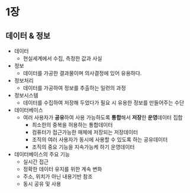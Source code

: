 # 1장
## 데이터 & 정보
* 데이터
  * 현실세계에서 수집, 측정한 값과 사실
* 정보
  * 데이터를 가공한 결과물이며 의사결정에 있어 유용하다.
* 정보처리
  * 데이터를 가공하여 정보를 추출하는 일련의 과정
* 정보시스템
  * 데이터를 수집하여 저장해 두었다가 필요 시 유용한 정보를 만들어주는 수단
* 데이터베이스
  * 여러 사용자가 **공유**하여 사용 가능하도록 **통합**해서 **저장**한 **운영**데이터 집합
    * 최소한의 중복을 허용하는 통합데이터
    * 컴퓨터가 접근가능한 매체에 저장되는 저장데이터
    * 조직의 여러 사용자가 동시에 사용할 수 있도록 하는 공유데이터
    * 조직의 중요 기능을 지속가능케 하기 운영데이터
* 데이터베이스의 주요 기능
  * 실시간 접근
  * 정확한 데이터 유지를 위한 계속 변화
  * 주소, 위치가 아닌 내용기반 참조
  * 동시 공유 및 사용
  
